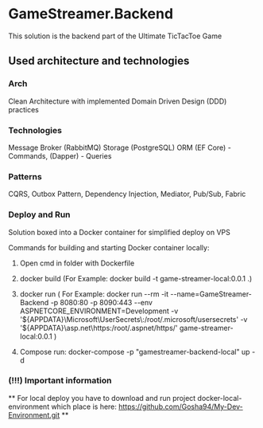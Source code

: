 # GameStreamer.Backend
This solution is the backend part of the Ultimate TicTacToe Game

## Used architecture and technologies

### Arch
Clean Architecture with implemented Domain Driven Design (DDD) practices

### Technologies
Message Broker (RabbitMQ)
Storage (PostgreSQL)
ORM (EF Core) - Commands, (Dapper) - Queries

### Patterns
CQRS, Outbox Pattern, Dependency Injection, Mediator, Pub/Sub, Fabric

### Deploy and Run
Solution boxed into a Docker container for simplified deploy on VPS

Commands for building and starting Docker container locally:
1) Open cmd in folder with Dockerfile
2) docker build
    (For Example: docker build -t game-streamer-local:0.0.1 .)
3) docker run
    (
    For Example:
        docker run --rm -it
            --name=GameStreamer-Backend
            -p 8080:80
            -p 8090:443
            --env ASPNETCORE_ENVIRONMENT=Development
            -v '${APPDATA}\Microsoft\UserSecrets\:/root/.microsoft/usersecrets'
            -v '${APPDATA}\asp.net\https:/root/.aspnet/https/'
            game-streamer-local:0.0.1
    )

4) Compose run:
docker-compose -p "gamestreamer-backend-local" up -d
### (!!!) Important information
**
For local deploy you have to download and run project docker-local-environment which place is here:
https://github.com/Gosha94/My-Dev-Environment.git
**

